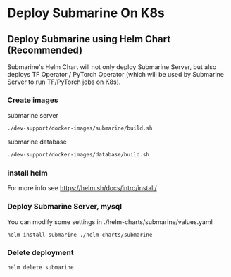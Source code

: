 <!--
Licensed to the Apache Software Foundation (ASF) under one
or more contributor license agreements.  See the NOTICE file
distributed with this work for additional information
regarding copyright ownership.  The ASF licenses this file
to you under the Apache License, Version 2.0 (the
"License"); you may not use this file except in compliance
with the License.  You may obtain a copy of the License at

  http://www.apache.org/licenses/LICENSE-2.0

Unless required by applicable law or agreed to in writing,
software distributed under the License is distributed on an
"AS IS" BASIS, WITHOUT WARRANTIES OR CONDITIONS OF ANY
KIND, either express or implied.  See the License for the
specific language governing permissions and limitations
under the License.
-->


# Deploy Submarine On K8s

## Deploy Submarine using Helm Chart (Recommended)

Submarine's Helm Chart will not only deploy Submarine Server, but also deploys TF Operator / PyTorch Operator (which will be used by Submarine Server to run TF/PyTorch jobs on K8s).

### Create images
submarine server
```bash
./dev-support/docker-images/submarine/build.sh
```

submarine database
```bash
./dev-support/docker-images/database/build.sh
```

### install helm
For more info see https://helm.sh/docs/intro/install/

### Deploy Submarine Server, mysql
You can modify some settings in ./helm-charts/submarine/values.yaml
```bash
helm install submarine ./helm-charts/submarine
```

### Delete deployment
```bash
helm delete submarine
```
